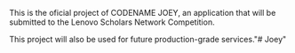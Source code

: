 This is the oficial project of CODENAME JOEY, an application that will be submitted to the Lenovo Scholars Network Competition.

This project will also be used for future production-grade services."# Joey" 
